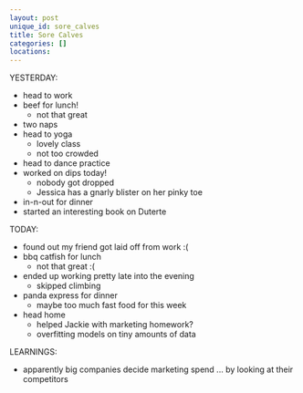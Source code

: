 ```yaml
---
layout: post
unique_id: sore_calves
title: Sore Calves
categories: []
locations: 
---
```


YESTERDAY:
* head to work
* beef for lunch!
  * not that great
* two naps
* head to yoga
  * lovely class
  * not too crowded
* head to dance practice
* worked on dips today!
  * nobody got dropped
  * Jessica has a gnarly blister on her pinky toe
* in-n-out for dinner
* started an interesting book on Duterte

TODAY:
* found out my friend got laid off from work :(
* bbq catfish for lunch
  * not that great :(
* ended up working pretty late into the evening
  * skipped climbing
* panda express for dinner
  * maybe too much fast food for this week
* head home
  * helped Jackie with marketing homework?
  * overfitting models on tiny amounts of data

LEARNINGS:
* apparently big companies decide marketing spend ... by looking at their competitors
